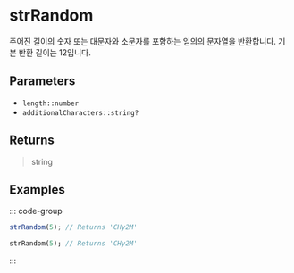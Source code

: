 # strRandom <Lang dart js />

주어진 길이의 숫자 또는 대문자와 소문자를 포함하는 임의의 문자열을 반환합니다. 기본 반환 길이는 12입니다.

## Parameters

- `length::number`
- `additionalCharacters::string?` <DartNamed />

## Returns

> string

## Examples

::: code-group

```javascript [JavaScript]
strRandom(5); // Returns 'CHy2M'
```

```dart [Dart]
strRandom(5); // Returns 'CHy2M'
```

:::
